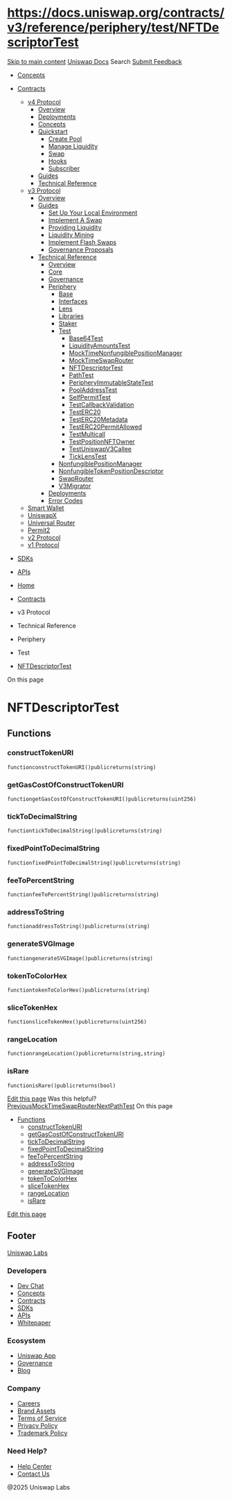 # https://docs.uniswap.org/contracts/v3/reference/periphery/test/NFTDescriptorTest

[Skip to main content](https://docs.uniswap.org/contracts/v3/reference/periphery/test/NFTDescriptorTest#__docusaurus_skipToContent_fallback)
[Uniswap Docs](https://docs.uniswap.org/)
Search
[Submit Feedback](https://docs.google.com/forms/d/e/1FAIpQLSdjSkZam8KiatL9XACRVxCHjDJjaPGbls77PCXDKFn4JwykXg/viewform)
  * [Concepts](https://docs.uniswap.org/concepts/overview)
  * [Contracts](https://docs.uniswap.org/contracts/v4/overview)
    * [v4 Protocol](https://docs.uniswap.org/contracts/v4/overview)
      * [Overview](https://docs.uniswap.org/contracts/v4/overview)
      * [Deployments](https://docs.uniswap.org/contracts/v4/deployments)
      * [Concepts](https://docs.uniswap.org/contracts/v4/concepts/v4-vs-v3)
      * [Quickstart](https://docs.uniswap.org/contracts/v4/quickstart/create-pool)
        * [Create Pool](https://docs.uniswap.org/contracts/v4/quickstart/create-pool)
        * [Manage Liquidity](https://docs.uniswap.org/contracts/v4/quickstart/manage-liquidity/setup-liquidity)
        * [Swap](https://docs.uniswap.org/contracts/v4/quickstart/swap)
        * [Hooks](https://docs.uniswap.org/contracts/v4/quickstart/hooks/setup)
        * [Subscriber](https://docs.uniswap.org/contracts/v4/quickstart/subscriber)
      * [Guides](https://docs.uniswap.org/contracts/v4/guides/hooks/your-first-hook)
      * [Technical Reference](https://docs.uniswap.org/contracts/v4/reference/errors/)
    * [v3 Protocol](https://docs.uniswap.org/contracts/v3/overview)
      * [Overview](https://docs.uniswap.org/contracts/v3/overview)
      * [Guides](https://docs.uniswap.org/contracts/v3/guides/local-environment)
        * [Set Up Your Local Environment](https://docs.uniswap.org/contracts/v3/guides/local-environment)
        * [Implement A Swap](https://docs.uniswap.org/contracts/v3/guides/swaps/single-swaps)
        * [Providing Liquidity](https://docs.uniswap.org/contracts/v3/guides/providing-liquidity/setting-up)
        * [Liquidity Mining](https://docs.uniswap.org/contracts/v3/guides/liquidity-mining/overview)
        * [Implement Flash Swaps](https://docs.uniswap.org/contracts/v3/guides/flash-integrations/inheritance-constructors)
        * [Governance Proposals](https://docs.uniswap.org/contracts/v3/guides/governance/liscense-modifications)
      * [Technical Reference](https://docs.uniswap.org/contracts/v3/reference/overview)
        * [Overview](https://docs.uniswap.org/contracts/v3/reference/overview)
        * [Core](https://docs.uniswap.org/contracts/v3/reference/core/UniswapV3Factory)
        * [Governance](https://docs.uniswap.org/contracts/v3/reference/governance/overview)
        * [Periphery](https://docs.uniswap.org/contracts/v3/reference/periphery/base/BlockTimestamp)
          * [Base](https://docs.uniswap.org/contracts/v3/reference/periphery/base/BlockTimestamp)
          * [Interfaces](https://docs.uniswap.org/contracts/v3/reference/periphery/interfaces/IERC20Metadata)
          * [Lens](https://docs.uniswap.org/contracts/v3/reference/periphery/lens/Quoter)
          * [Libraries](https://docs.uniswap.org/contracts/v3/reference/periphery/libraries/Base64)
          * [Staker](https://docs.uniswap.org/contracts/v3/reference/periphery/staker/Design)
          * [Test](https://docs.uniswap.org/contracts/v3/reference/periphery/test/Base64Test)
            * [Base64Test](https://docs.uniswap.org/contracts/v3/reference/periphery/test/Base64Test)
            * [LiquidityAmountsTest](https://docs.uniswap.org/contracts/v3/reference/periphery/test/LiquidityAmountsTest)
            * [MockTimeNonfungiblePositionManager](https://docs.uniswap.org/contracts/v3/reference/periphery/test/MockTimeNonfungiblePositionManager)
            * [MockTimeSwapRouter](https://docs.uniswap.org/contracts/v3/reference/periphery/test/MockTimeSwapRouter)
            * [NFTDescriptorTest](https://docs.uniswap.org/contracts/v3/reference/periphery/test/NFTDescriptorTest)
            * [PathTest](https://docs.uniswap.org/contracts/v3/reference/periphery/test/PathTest)
            * [PeripheryImmutableStateTest](https://docs.uniswap.org/contracts/v3/reference/periphery/test/PeripheryImmutableStateTest)
            * [PoolAddressTest](https://docs.uniswap.org/contracts/v3/reference/periphery/test/PoolAddressTest)
            * [SelfPermitTest](https://docs.uniswap.org/contracts/v3/reference/periphery/test/SelfPermitTest)
            * [TestCallbackValidation](https://docs.uniswap.org/contracts/v3/reference/periphery/test/TestCallbackValidation)
            * [TestERC20](https://docs.uniswap.org/contracts/v3/reference/periphery/test/TestERC20)
            * [TestERC20Metadata](https://docs.uniswap.org/contracts/v3/reference/periphery/test/TestERC20Metadata)
            * [TestERC20PermitAllowed](https://docs.uniswap.org/contracts/v3/reference/periphery/test/TestERC20PermitAllowed)
            * [TestMulticall](https://docs.uniswap.org/contracts/v3/reference/periphery/test/TestMulticall)
            * [TestPositionNFTOwner](https://docs.uniswap.org/contracts/v3/reference/periphery/test/TestPositionNFTOwner)
            * [TestUniswapV3Callee](https://docs.uniswap.org/contracts/v3/reference/periphery/test/TestUniswapV3Callee)
            * [TickLensTest](https://docs.uniswap.org/contracts/v3/reference/periphery/test/TickLensTest)
          * [NonfungiblePositionManager](https://docs.uniswap.org/contracts/v3/reference/periphery/NonfungiblePositionManager)
          * [NonfungibleTokenPositionDescriptor](https://docs.uniswap.org/contracts/v3/reference/periphery/NonfungibleTokenPositionDescriptor)
          * [SwapRouter](https://docs.uniswap.org/contracts/v3/reference/periphery/SwapRouter)
          * [V3Migrator](https://docs.uniswap.org/contracts/v3/reference/periphery/V3Migrator)
        * [Deployments](https://docs.uniswap.org/contracts/v3/reference/deployments/)
        * [Error Codes](https://docs.uniswap.org/contracts/v3/reference/error-codes)
    * [Smart Wallet](https://docs.uniswap.org/contracts/smart-wallet/overview)
    * [UniswapX](https://docs.uniswap.org/contracts/uniswapx/overview)
    * [Universal Router](https://docs.uniswap.org/contracts/universal-router/overview)
    * [Permit2](https://docs.uniswap.org/contracts/permit2/overview)
    * [v2 Protocol](https://docs.uniswap.org/contracts/v2/overview)
    * [v1 Protocol](https://docs.uniswap.org/contracts/v1/overview)
  * [SDKs](https://docs.uniswap.org/sdk/v4/overview)
  * [APIs](https://docs.uniswap.org/api/subgraph/overview)


  * [Home](https://docs.uniswap.org/)
  * [Contracts](https://docs.uniswap.org/contracts/v4/overview)
  * v3 Protocol
  * Technical Reference
  * Periphery
  * Test
  * [NFTDescriptorTest](https://docs.uniswap.org/contracts/v3/reference/periphery/test/NFTDescriptorTest)


On this page
# NFTDescriptorTest
## Functions[​](https://docs.uniswap.org/contracts/v3/reference/periphery/test/NFTDescriptorTest#functions "Direct link to Functions")
### constructTokenURI[​](https://docs.uniswap.org/contracts/v3/reference/periphery/test/NFTDescriptorTest#constructtokenuri "Direct link to constructTokenURI")
```
functionconstructTokenURI()publicreturns(string)
```

### getGasCostOfConstructTokenURI[​](https://docs.uniswap.org/contracts/v3/reference/periphery/test/NFTDescriptorTest#getgascostofconstructtokenuri "Direct link to getGasCostOfConstructTokenURI")
```
functiongetGasCostOfConstructTokenURI()publicreturns(uint256)
```

### tickToDecimalString[​](https://docs.uniswap.org/contracts/v3/reference/periphery/test/NFTDescriptorTest#ticktodecimalstring "Direct link to tickToDecimalString")
```
functiontickToDecimalString()publicreturns(string)
```

### fixedPointToDecimalString[​](https://docs.uniswap.org/contracts/v3/reference/periphery/test/NFTDescriptorTest#fixedpointtodecimalstring "Direct link to fixedPointToDecimalString")
```
functionfixedPointToDecimalString()publicreturns(string)
```

### feeToPercentString[​](https://docs.uniswap.org/contracts/v3/reference/periphery/test/NFTDescriptorTest#feetopercentstring "Direct link to feeToPercentString")
```
functionfeeToPercentString()publicreturns(string)
```

### addressToString[​](https://docs.uniswap.org/contracts/v3/reference/periphery/test/NFTDescriptorTest#addresstostring "Direct link to addressToString")
```
functionaddressToString()publicreturns(string)
```

### generateSVGImage[​](https://docs.uniswap.org/contracts/v3/reference/periphery/test/NFTDescriptorTest#generatesvgimage "Direct link to generateSVGImage")
```
functiongenerateSVGImage()publicreturns(string)
```

### tokenToColorHex[​](https://docs.uniswap.org/contracts/v3/reference/periphery/test/NFTDescriptorTest#tokentocolorhex "Direct link to tokenToColorHex")
```
functiontokenToColorHex()publicreturns(string)
```

### sliceTokenHex[​](https://docs.uniswap.org/contracts/v3/reference/periphery/test/NFTDescriptorTest#slicetokenhex "Direct link to sliceTokenHex")
```
functionsliceTokenHex()publicreturns(uint256)
```

### rangeLocation[​](https://docs.uniswap.org/contracts/v3/reference/periphery/test/NFTDescriptorTest#rangelocation "Direct link to rangeLocation")
```
functionrangeLocation()publicreturns(string,string)
```

### isRare[​](https://docs.uniswap.org/contracts/v3/reference/periphery/test/NFTDescriptorTest#israre "Direct link to isRare")
```
functionisRare()publicreturns(bool)
```

[Edit this page](https://github.com/uniswap/uniswap-docs/tree/main/docs/contracts/v3/reference/periphery/test/NFTDescriptorTest.md)
Was this helpful?
[PreviousMockTimeSwapRouter](https://docs.uniswap.org/contracts/v3/reference/periphery/test/MockTimeSwapRouter)[NextPathTest](https://docs.uniswap.org/contracts/v3/reference/periphery/test/PathTest)
On this page
  * [Functions](https://docs.uniswap.org/contracts/v3/reference/periphery/test/NFTDescriptorTest#functions)
    * [constructTokenURI](https://docs.uniswap.org/contracts/v3/reference/periphery/test/NFTDescriptorTest#constructtokenuri)
    * [getGasCostOfConstructTokenURI](https://docs.uniswap.org/contracts/v3/reference/periphery/test/NFTDescriptorTest#getgascostofconstructtokenuri)
    * [tickToDecimalString](https://docs.uniswap.org/contracts/v3/reference/periphery/test/NFTDescriptorTest#ticktodecimalstring)
    * [fixedPointToDecimalString](https://docs.uniswap.org/contracts/v3/reference/periphery/test/NFTDescriptorTest#fixedpointtodecimalstring)
    * [feeToPercentString](https://docs.uniswap.org/contracts/v3/reference/periphery/test/NFTDescriptorTest#feetopercentstring)
    * [addressToString](https://docs.uniswap.org/contracts/v3/reference/periphery/test/NFTDescriptorTest#addresstostring)
    * [generateSVGImage](https://docs.uniswap.org/contracts/v3/reference/periphery/test/NFTDescriptorTest#generatesvgimage)
    * [tokenToColorHex](https://docs.uniswap.org/contracts/v3/reference/periphery/test/NFTDescriptorTest#tokentocolorhex)
    * [sliceTokenHex](https://docs.uniswap.org/contracts/v3/reference/periphery/test/NFTDescriptorTest#slicetokenhex)
    * [rangeLocation](https://docs.uniswap.org/contracts/v3/reference/periphery/test/NFTDescriptorTest#rangelocation)
    * [isRare](https://docs.uniswap.org/contracts/v3/reference/periphery/test/NFTDescriptorTest#israre)


[Edit this page](https://github.com/uniswap/uniswap-docs/tree/main/docs/contracts/v3/reference/periphery/test/NFTDescriptorTest.md)
## Footer
[Uniswap Labs](https://docs.uniswap.org/)
### Developers
  * [Dev Chat](https://discord.com/invite/uniswap)
  * [Concepts](https://docs.uniswap.org/concepts/overview)
  * [Contracts](https://docs.uniswap.org/contracts/v4/overview)
  * [SDKs](https://docs.uniswap.org/sdk/v4/overview)
  * [APIs](https://docs.uniswap.org/api/subgraph/overview)
  * [Whitepaper](https://app.uniswap.org/whitepaper-v4.pdf)


### Ecosystem
  * [Uniswap App](https://app.uniswap.org/)
  * [Governance](https://www.uniswapfoundation.org/governance)
  * [Blog](https://blog.uniswap.org/)


### Company
  * [Careers](https://boards.greenhouse.io/uniswaplabs)
  * [Brand Assets](https://github.com/Uniswap/brand-assets/raw/main/Uniswap%20Brand%20Assets.zip)
  * [Terms of Service](https://support.uniswap.org/hc/en-us/articles/30935100859661-Uniswap-Labs-Terms-of-Service)
  * [Privacy Policy](https://support.uniswap.org/hc/en-us/articles/30934457771405-Uniswap-Labs-Privacy-Policy)
  * [Trademark Policy](https://support.uniswap.org/hc/en-us/articles/30934762216973-Uniswap-Labs-Trademark-Guidelines)


### Need Help?
  * [Help Center](https://support.uniswap.org/)
  * [Contact Us](https://support.uniswap.org/hc/en-us/requests/new)


@2025 Uniswap Labs
[](https://github.com/uniswap/uniswap-docs)[](https://twitter.com/Uniswap)[](https://discord.com/invite/uniswap)
